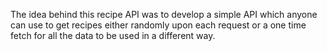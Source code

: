 The idea behind this recipe API was to develop a simple API which anyone can use to get recipes either randomly upon each request or a one time fetch for all the data to be used in a different way.
